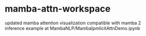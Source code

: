 # mamba-attn-workspace
updated mamba attention visualization compatible with mamba 2 \
inference example at MambaNLP/MambaIpmlicitAttnDemo.ipynb
